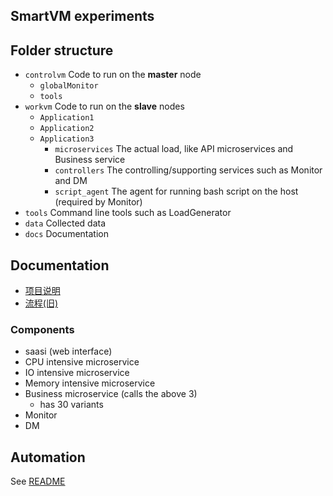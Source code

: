 ## SmartVM experiments

## Folder structure
- `controlvm` Code to run on the **master** node
  - `globalMonitor`
  - `tools`
- `workvm` Code to run on the **slave** nodes
  - `Application1`
  - `Application2`
  - `Application3`
    - `microservices` The actual load, like API microservices and Business service
    - `controllers` The controlling/supporting services such as Monitor and DM
    - `script_agent` The agent for running bash script on the host (required by Monitor)
- `tools` Command line tools such as LoadGenerator
- `data` Collected data
- `docs` Documentation

## Documentation
- [项目说明](docs/project.md)
- [流程(旧)](docs/流程.docx)

### Components
  - saasi (web interface)
  - CPU intensive microservice
  - IO intensive microservice
  - Memory intensive microservice
  - Business microservice (calls the above 3)
    - has 30 variants
  - Monitor
  - DM

## Automation

See [README](automation/README.md)
